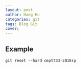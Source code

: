 ```yaml
---
layout: post
author: Hang Hu
categories: git
tags: Blog Git 
cover: 
---
```

## Example

```
git reset --hard cmpt733-2018sp
```
